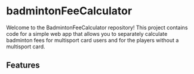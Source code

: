# badmintonFeeCalculator

Welcome to the BadmintonFeeCalculator repository! This project contains code for a simple web app that allows you to separately calculate badminton fees for multisport card users and for the players without a multisport card.

## Features
